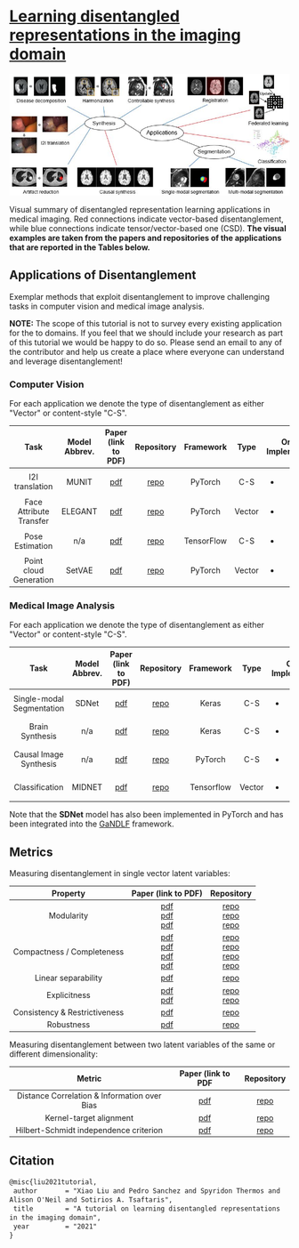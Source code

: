 # [Learning disentangled representations in the imaging domain](https://arxiv.org/abs/2108.12043?context=cs)

![applications](./assets/medical_applications.JPG)

Visual summary of disentangled representation learning applications in medical imaging. Red connections indicate vector-based disentanglement, while blue connections indicate tensor/vector-based one (CSD). **The visual examples are taken from the papers and repositories of the applications that are reported in the Tables below.**

## Applications of Disentanglement
Exemplar methods that exploit disentanglement to improve challenging tasks in computer vision and medical image analysis.

**NOTE:** The scope of this tutorial is not to survey every existing application for the to domains. If you feel that we should include your research as part of this tutorial we would be happy to do so. Please send an email to any of the contributor and help us create a place where everyone can understand and leverage disentanglement!

### Computer Vision

For each application we denote the type of disentanglement as either "Vector" or content-style "C-S".

|     Task     | Model Abbrev. | Paper (link to PDF) | Repository | Framework | Type | Original Implementation |
|:------------:|:------:|:--------:|:--------:|:------:|:------:|:------:|
|I2I translation|MUNIT|[pdf](https://openaccess.thecvf.com/content_ECCV_2018/papers/Xun_Huang_Multimodal_Unsupervised_Image-to-image_ECCV_2018_paper.pdf) |[repo](https://github.com/NVlabs/MUNIT) |PyTorch| C-S |<ul><li>- [x] </li>   |
|Face Attribute Transfer|ELEGANT|[pdf](https://openaccess.thecvf.com/content_ECCV_2018/papers/Taihong_Xiao_ELEGANT_Exchanging_Latent_ECCV_2018_paper.pdf) |[repo](https://github.com/Prinsphield/ELEGANT)  |PyTorch| Vector |<ul><li>- [x] </li> |
|Pose Estimation| n/a |[pdf](https://openaccess.thecvf.com/content_CVPR_2019/papers/Lorenz_Unsupervised_Part-Based_Disentangling_of_Object_Shape_and_Appearance_CVPR_2019_paper.pdf) |[repo](https://github.com/CompVis/unsupervised-disentangling)  |TensorFlow| C-S |<ul><li>- [x] </li> |
|Point cloud Generation|SetVAE|[pdf](https://openaccess.thecvf.com/content/CVPR2021/papers/Kim_SetVAE_Learning_Hierarchical_Composition_for_Generative_Modeling_of_Set-Structured_Data_CVPR_2021_paper.pdf) |[repo](https://github.com/jw9730/setvae)  |PyTorch| Vector |<ul><li>- [x] </li> |

  
  
  
### Medical Image Analysis
  
For each application we denote the type of disentanglement as either "Vector" or content-style "C-S".
  
|     Task     | Model Abbrev. | Paper (link to PDF) | Repository | Framework | Type | Original Implementation |
|:------------:|:------:|:--------:|:--------:|:------:|:------:|:------:|
|Single-modal Segmentation|SDNet|[pdf](https://arxiv.org/pdf/1903.09467v3.pdf) |[repo](https://github.com/vios-s/anatomy_modality_decomposition) |Keras|C-S |<ul><li>- [x] </li>   |
|Brain Synthesis|n/a|[pdf](https://arxiv.org/pdf/2005.01607.pdf) |[repo](https://github.com/vios-s/pseudo-healthy-synthesis)  |Keras| C-S |<ul><li>- [x] </li> |
|Causal Image Synthesis| n/a |[pdf](https://proceedings.neurips.cc/paper/2020/file/0987b8b338d6c90bbedd8631bc499221-Paper.pdf) |[repo](https://github.com/biomedia-mira/deepscm)  |PyTorch| C-S |<ul><li>- [x] </li> |
|Classification|MIDNET|[pdf](https://arxiv.org/pdf/2011.00739.pdf) |[repo](https://github.com/qmeng99/mutual-information-based-disentangled-neural-networks)  |Tensorflow| Vector |<ul><li>- [x] </li> |

Note that the **SDNet** model has also been implemented in PyTorch and has been integrated into the [GaNDLF](https://github.com/CBICA/GaNDLF) framework.

  
  
  
  
## Metrics
  
Measuring disentanglement in single vector latent variables:
  
|     Property     | Paper (link to PDF) | Repository |
|:------------:|:------:|:--------:|
|     Modularity     | [pdf](https://papers.nips.cc/paper/2018/file/1ee3dfcd8a0645a25a35977997223d22-Paper.pdf) <br> [pdf](https://openreview.net/pdf?id=By-7dz-AZ) <br> [pdf](https://arxiv.org/pdf/1812.02230.pdf) | [repo](https://github.com/rtqichen/beta-tcvae) <br> [repo](https://github.com/cianeastwood/qedr) <br> [repo](https://github.com/google-research/disentanglement_lib) |
|     Compactness / Completeness   | [pdf](https://papers.nips.cc/paper/2018/file/1ee3dfcd8a0645a25a35977997223d22-Paper.pdf) <br> [pdf](https://openreview.net/pdf?id=By-7dz-AZ) <br> [pdf](https://arxiv.org/pdf/1812.02230.pdf) <br> [pdf](http://proceedings.mlr.press/v80/kim18b/kim18b.pdf) | [repo](https://github.com/rtqichen/beta-tcvae) <br> [repo](https://github.com/cianeastwood/qedr) <br> [repo](https://github.com/google-research/disentanglement_lib) <br> [repo](https://github.com/google-research/disentanglement_lib) |
|     Linear separability     | [pdf](https://openaccess.thecvf.com/content_CVPR_2019/papers/Karras_A_Style-Based_Generator_Architecture_for_Generative_Adversarial_Networks_CVPR_2019_paper.pdf) | [repo](https://github.com/NVlabs/stylegan) |
|     Explicitness     | [pdf](https://openreview.net/pdf?id=By-7dz-AZ) <br> [pdf](https://arxiv.org/pdf/1812.02230.pdf) | [repo](https://github.com/cianeastwood/qedr) <br> [repo](https://github.com/google-research/disentanglement_lib) |
|     Consistency & Restrictiveness      | [pdf](https://openreview.net/pdf?id=HJgSwyBKvr) | [repo](https://github.com/google-research/google-research/tree/master/weak_disentangle) |
|     Robustness      | [pdf](https://arxiv.org/pdf/1811.00007.pdf) | [repo](https://github.com/google-research/disentanglement_lib) |


  
  
  
Measuring disentanglement between two latent variables of the same or different dimensionality:
  
|     Metric   | Paper (link to PDF | Repository |
|:------------:|:------:|:--------:|
|     Distance Correlation & Information over Bias  | [pdf](https://arxiv.org/pdf/2008.12378.pdf) | [repo](https://github.com/vios-s/CSDisentanglement_Metrics_Library) |
| Kernel-target alignment | [pdf](https://proceedings.neurips.cc/paper/2001/file/1f71e393b3809197ed66df836fe833e5-Paper.pdf) | [repo](https://github.com/djsutherland/hsfuap/blob/master/hsfuap/kernels/alignment.py) |
| Hilbert-Schmidt independence criterion | [pdf](http://www.gatsby.ucl.ac.uk/~gretton/papers/GreBouSmoSch05.pdf) | [repo](https://github.com/amber0309/HSIC) |

## Citation
  
 ```
@misc{liu2021tutorial,
  author       = "Xiao Liu and Pedro Sanchez and Spyridon Thermos and Alison O'Neil and Sotirios A. Tsaftaris",
  title        = "A tutorial on learning disentangled representations in the imaging domain",
  year         = "2021"
}
```
  

